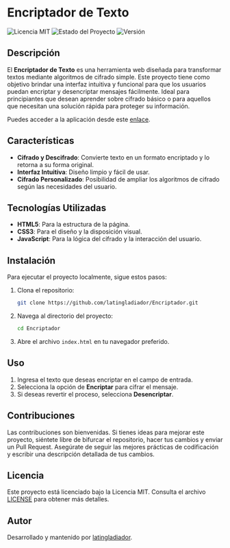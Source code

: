 # Encriptador de Texto

![Licencia MIT](https://img.shields.io/badge/licencia-MIT-blue.svg)
![Estado del Proyecto](https://img.shields.io/badge/estado-en%20desarrollo-yellow.svg)
![Versión](https://img.shields.io/badge/versión-1.0.0-brightgreen.svg)

## Descripción

El **Encriptador de Texto** es una herramienta web diseñada para transformar textos mediante algoritmos de cifrado simple. Este proyecto tiene como objetivo brindar una interfaz intuitiva y funcional para que los usuarios puedan encriptar y desencriptar mensajes fácilmente. Ideal para principiantes que desean aprender sobre cifrado básico o para aquellos que necesitan una solución rápida para proteger su información.

Puedes acceder a la aplicación desde este [enlace](https://latingladiador.github.io/Encriptador/).

## Características

- **Cifrado y Descifrado**: Convierte texto en un formato encriptado y lo retorna a su forma original.
- **Interfaz Intuitiva**: Diseño limpio y fácil de usar.
- **Cifrado Personalizado**: Posibilidad de ampliar los algoritmos de cifrado según las necesidades del usuario.

## Tecnologías Utilizadas

- **HTML5**: Para la estructura de la página.
- **CSS3**: Para el diseño y la disposición visual.
- **JavaScript**: Para la lógica del cifrado y la interacción del usuario.

## Instalación

Para ejecutar el proyecto localmente, sigue estos pasos:

1. Clona el repositorio:
   ```bash
   git clone https://github.com/latingladiador/Encriptador.git
   ```
2. Navega al directorio del proyecto:
   ```bash
   cd Encriptador
   ```
3. Abre el archivo `index.html` en tu navegador preferido.

## Uso

1. Ingresa el texto que deseas encriptar en el campo de entrada.
2. Selecciona la opción de **Encriptar** para cifrar el mensaje.
3. Si deseas revertir el proceso, selecciona **Desencriptar**.

## Contribuciones

Las contribuciones son bienvenidas. Si tienes ideas para mejorar este proyecto, siéntete libre de bifurcar el repositorio, hacer tus cambios y enviar un Pull Request. Asegúrate de seguir las mejores prácticas de codificación y escribir una descripción detallada de tus cambios.

## Licencia

Este proyecto está licenciado bajo la Licencia MIT. Consulta el archivo [LICENSE](./LICENSE) para obtener más detalles.

## Autor

Desarrollado y mantenido por [latingladiador](https://github.com/latingladiador).

